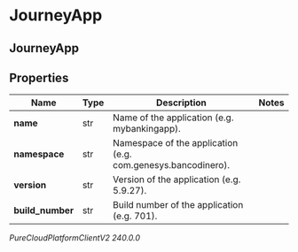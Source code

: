 # JourneyApp

## JourneyApp

## Properties

|Name | Type | Description | Notes|
|------------ | ------------- | ------------- | -------------|
| **name** | str | Name of the application (e.g. mybankingapp). | |
| **namespace** | str | Namespace of the application (e.g. com.genesys.bancodinero). | |
| **version** | str | Version of the application (e.g. 5.9.27). | |
| **build_number** | str | Build number of the application (e.g. 701). | |



_PureCloudPlatformClientV2 240.0.0_
